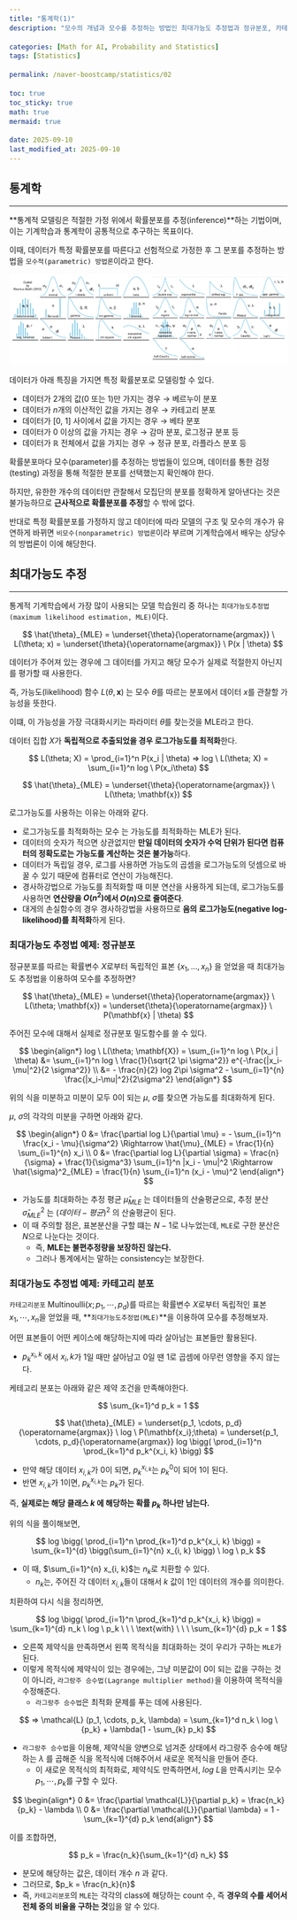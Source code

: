```yaml
---
title: "통계학(1)"
description: "모수의 개념과 모수를 추정하는 방법인 최대가능도 추정법과 정규분포, 카테고리분포에서의 최대가능도 추정법에 대한 포스트입니다."

categories: [Math for AI, Probability and Statistics]
tags: [Statistics]

permalink: /naver-boostcamp/statistics/02

toc: true
toc_sticky: true
math: true
mermaid: true

date: 2025-09-10
last_modified_at: 2025-09-10
---
```


## 통계학
-----------

**통계적 모델링은 적절한 가정 위에서 확률분포를 추정(inference)**하는 기법이며, 이는 기계학습과 통계학이 공통적으로 추구하는 목표이다.

이때, 데이터가 특정 확률분포를 따른다고 선험적으로 가정한 후 그 분포를 추정하는 방법을 `모수적(parametric) 방법론`이라고 한다.

<img src="../assets/img/post/naver-boostcamp/parameter.png">

데이터가 아래 특징을 가지면 특정 확률분포로 모델링할 수 있다.

- 데이터가 2개의 값(0 또는 1)만 가지는 경우 &rarr; 베르누이 분포
- 데이터가 $n$개의 이산적인 값을 가지는 경우 &rarr; 카테고리 분포
- 데이터가 [0, 1] 사이에서 값을 가지는 경우 &rarr; 베타 분포
- 데이터가 0 이상의 값을 가지는 경우 &rarr; 감마 분포, 로그정규 분포 등
- 데이터가 $\mathbb{R}$ 전체에서 값을 가지는 경우 &rarr; 정규 분포, 라플라스 분포 등

확률분포마다 모수(parameter)를 추정하는 방법들이 있으며, 데이터를 통한 검정(testing) 과정을 통해 적절한 분포를 선택했는지 확인해야 한다.

하지만, 유한한 개수의 데이터만 관찰해서 모집단의 분포를 정확하게 알아낸다는 것은 불가능하므로 **근사적으로 확률분포를 추정**할 수 밖에 없다.

반대로 특정 확률분포를 가정하지 않고 데이터에 따라 모델의 구조 및 모수의 개수가 유연하게 바뀌면 `비모수(nonparametric) 방법론`이라 부르며 기계학습에서 배우는 상당수의 방법론이 이에 해당한다.


## 최대가능도 추정
---------

통계적 기계학습에서 가장 많이 사용되는 모델 학습원리 중 하나는 `최대가능도추정법(maximum likelihood estimation, MLE)`이다.

$$
\hat{\theta}_{MLE} = \underset{\theta}{\operatorname{argmax}} \ L(\theta; x) = \underset{\theta}{\operatorname{argmax}} \ P(x | \theta)
$$

데이터가 주어져 있는 경우에 그 데이터를 가지고 해당 모수가 실제로 적절한지 아닌지를 평가할 때 사용한다. 

즉, 가능도(likelihood) 함수 $L(\theta, \mathbf{x})$ 는 모수 $\theta$를 따르는 분포에서 데이터 $x$를 관찰할 가능성을 뜻한다.

이떄, 이 가능성을 가장 극대화시키는 파라미터 $\theta$를 찾는것을 MLE라고 한다.

데이터 집합 $X$가 **독립적으로 추출되었을 경우 로그가능도를 최적화**한다.

$$
L(\theta; X) = \prod_{i=1}^n P(x_i | \theta) => log \ L(\theta; X) = \sum_{i=1}^n log \ P(x_i\theta)
$$

$$
\hat{\theta}_{MLE} = \underset{\theta}{\operatorname{argmax}} \ L(\theta; \mathbf{x})
$$

로그가능도를 사용하는 이유는 아래와 같다.

- 로그가능도를 최적화하는 모수 는 가능도를 최적화하는 MLE가 된다.
- 데이터의 숫자가 적으면 상관없지만 **만일 데이터의 숫자가 수억 단위가 된다면 컴퓨터의 정확도로는 가능도를 계산하는 것은 불가능**하다.
- 데이터가 독립일 경우, 로그를 사용하면 가능도의 곱셈을 로그가능도의 덧셈으로 바꿀 수 있기
때문에 컴퓨터로 연산이 가능해진다.
- 경사하강법으로 가능도를 최적화할 때 미분 연산을 사용하게 되는데, 로그가능도를 사용하면 **연산량을 $O(n^2)$에서 $O(n)$으로 줄여준다**.
- 대게의 손실함수의 경우 경사하강법을 사용하므로 **음의 로그가능도(negative log-likelihood)를 최적화**하게 된다.

### 최대가능도 추정법 예제: 정규분포

정규분포를 따르는 확률변수 $X$로부터 독립적인 표본 {$x_1, \ldots, x_n$} 을 얻었을 때 최대가능도 추정법을 이용하여 모수를 추정하면?

$$
\hat{\theta}_{MLE} = \underset{\theta}{\operatorname{argmax}} \ L(\theta; \mathbf{x}) = \underset{\theta}{\operatorname{argmax}} \ P(\mathbf{x} | \theta)
$$

주어진 모수에 대해서 실제로 정규분포 밀도함수를 쓸 수 있다.

$$
\begin{align*}
log \ L(\theta; \mathbf{X}) = \sum_{i=1}^n log \ P(x_i | \theta) &= \sum_{i=1}^n log \ \frac{1}{\sqrt{2 \pi \sigma^2}} e^{-\frac{|x_i-\mu|^2}{2 \sigma^2}} \\
&= - \frac{n}{2} log 2\pi \sigma^2 - \sum_{i=1}^{n} \frac{|x_i-\mu|^2}{2\sigma^2}
\end{align*}
$$

위의 식을 미분하고 미분이 모두 0이 되는 $\mu$, $\sigma$를 찾으면 가능도를 최대화하게 된다.

$\mu$, $\sigma$의 각각의 미분을 구하면 아래와 같다.

$$
\begin{align*}
0 &= \frac{\partial log L}{\partial \mu} = - \sum_{i=1}^n \frac{x_i - \mu}{\sigma^2} \Rightarrow \hat{\mu}_{MLE} = \frac{1}{n} \sum_{i=1}^{n} x_i \\ 
0 &= \frac{\partial log L}{\partial \sigma} = \frac{n}{\sigma} + \frac{1}{\sigma^3} \sum_{i=1}^n |x_i - \mu|^2 \Rightarrow \hat{\sigma}^2_{MLE} = \frac{1}{n} \sum_{i=1}^n (x_i - \mu)^2
\end{align*}
$$

- 가능도를 최대화하는 추정 평균 $\hat{\mu} _{MLE}$ 는 데이터들의 산술평균으로, 추정 분산 $\hat{\sigma}^2 _{MLE}$ 는 $(데이터 - 평균)^2$ 의 산술평균이 된다.
- 이 때 주의할 점은, 표본분산을 구할 떄는 $N-1$로 나누었는데, `MLE`로 구한 분산은 $N$으로 나눈다는 것이다.
    - 즉, **MLE는 불편추정량을 보장하진 않는다.**
    - 그러나 통계에서는 말하는 consistency는 보장한다.


### 최대가능도 추정법 예제: 카테고리 분포

`카테고리분포` Multinoulli($x; p_1, \cdots , p_d$)를 따르는 확률변수 $X$로부터 독립적인 표본 ${x_1, \cdots, x_n}$을 얻었을 때, **`최대가능도추정법(MLE)`**을 이용하여 모수를 추정해보자.

어떤 표본들이 어떤 케이스에 해당하는지에 따라 살아남는 표본들만 활용된다.
- $p_k^{x_i, k}$ 에서 $x_i, k$가 1일 때만 살아남고 0일 땐 1로 곱셈에 아무런 영향을 주지 않는다.

케테고리 분포는 아래와 같은 제약 조건을 만족해야한다.

$$
\sum_{k=1}^d p_k = 1
$$


$$
\hat{\theta}_{MLE} = \underset{p_1, \cdots, p_d}{\operatorname{argmax}} \ log \ P(\mathbf{x_i};\theta) = \underset{p_1, \cdots, p_d}{\operatorname{argmax}}  log \bigg( \prod_{i=1}^n \prod_{k=1}^d p_k^{x_i, k} \bigg)
$$

- 만약 해당 데이터 $x_{i, k}$가 0이 되면, $p_{k}^{x_{i, k}}$는 $p_k^{0}$이 되어 1이 된다.
- 반면 $x_{i, k}$가 1이면, $p_k^{x_{i, k}}$는 $p_k$가 된다.

즉, **실제로는 해당 클래스 $k$ 에 해당하는 확률 $p_k$ 하나만 남는다.**

위의 식을 풀이해보면, 

$$
log \bigg( \prod_{i=1}^n \prod_{k=1}^d p_k^{x_i, k} \bigg) = \sum_{k=1}^{d} \bigg(\sum_{i=1}^{n} x_{i, k} \bigg) \ log \ p_k
$$

- 이 때, $\sum_{i=1}^{n} x_{i, k}$는 $n_k$로 치환할 수 있다.
    - $n_k$는, 주어진 각 데이터 $x_{i, k}$들이 대해서 $k$ 값이 1인 데이터의 개수를 의미한다.

치환하여 다시 식을 정리하면,

$$
log \bigg( \prod_{i=1}^n \prod_{k=1}^d p_k^{x_i, k} \bigg) = \sum_{k=1}^{d} n_k \ log \ p_k \ \ \ \text{with} \ \ \ \sum_{k=1}^{d} p_k = 1
$$

- 오른쪽 제약식을 만족하면서 왼쪽 목적식을 최대화하는 것이 우리가 구하는 `MLE`가 된다.
- 이렇게 목적식에 제약식이 있는 경우에는, 그냥 미분값이 0이 되는 값을 구하는 것이 아니라, `라그랑주 승수법(Lagrange multiplier method)`을 이용하여 목적식을 수정해준다.
    - `라그랑주 승수법`은 최적화 문제를 푸는 데에 사용된다.

$$
=> \mathcal{L} (p_1, \cdots, p_k, \lambda) = \sum_{k=1}^d n_k \ log \ {p_k} + \lambda(1 - \sum_{k} p_k)
$$

- `라그랑주 승수법`을 이용해, 제약식을 양변으로 넘겨준 상태에서 라그랑주 승수에 해당하는 $\lambda$ 를 곱해준 식을 목적식에 더해주어서 새로운 목적식을 만들어 준다.
    - 이 새로운 목적식의 최적화로, 제약식도 만족하면서, $log \ L$을 만족시키는 모수 $p_1, \cdots, p_k$를 구할 수 있다.

$$
\begin{align*}
0 &= \frac{\partial \mathcal{L}}{\partial p_k} = \frac{n_k}{p_k} - \lambda \\
0 &= \frac{\partial \mathcal{L}}{\partial \lambda} = 1 - \sum_{k=1}^{d} p_k
\end{align*}
$$

이를 조합하면,

$$
p_k = \frac{n_k}{\sum_{k=1}^{d} n_k}
$$

- 분모에 해당하는 값은, 데이터 개수 $n$ 과 같다.
- 그러므로, $p_k = \frac{n_k}{n}$
- 즉, `카테고리분포`의 `MLE`는 각각의 class에 해당하는 count 수, 즉 **경우의 수를 세어서 전체 중의 비율을 구하는 것**임을 알 수 있다.




